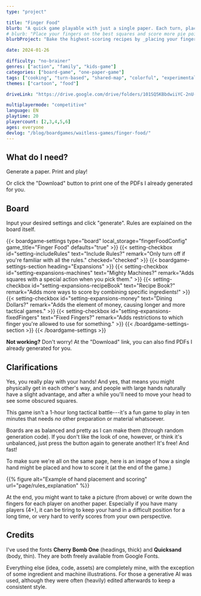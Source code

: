 ```yaml
---
type: "project"

title: "Finger Food"
blurb: "A quick game playable with just a single paper. Each turn, place a finger on a new square, to score more points than your opponents before you've used your whole hand."
# blurb: "Place your fingers on the best squares and score more pie points than your opponents! Playable with just a single paper, nothing else needed."
blurbProject: "Bake the highest-scoring recipes by _placing your fingers_ on the right squares, nothing else needed."

date: 2024-01-26

difficulty: "no-brainer"
genres: ["action", "family", "kids-game"]
categories: ["board-game", "one-paper-game"]
tags: ["cooking", "turn-based", "shared-map", "colorful", "experimental", "fast-paced"]
themes: ["cartoon", "food"]

driveLink: "https://drive.google.com/drive/folders/101SQ5KBbdwiiYC-2nU-5H7gKoTnqhXZE"

multiplayermode: "competitive"
language: EN
playtime: 20
playercount: [2,3,4,5,6]
ages: everyone
devlog: "/blog/boardgames/waitless-games/finger-food/"
---
```


## What do I need?

Generate a paper. Print and play!

Or click the "Download" button to print one of the PDFs I already generated for you.


## Board

Input your desired settings and click "generate". Rules are explained on the board itself.

{{< boardgame-settings type="board" local_storage="fingerFoodConfig" game_title="Finger Food" defaults="true" >}}
  {{< setting-checkbox id="setting-includeRules" text="Include Rules?" remark="Only turn off if you're familiar with all the rules." checked="checked" >}}
  {{< boardgame-settings-section heading="Expansions" >}}
    {{< setting-checkbox id="setting-expansions-machines" text="Mighty Machines?" remark="Adds squares with a special action when you pick them." >}}
    {{< setting-checkbox id="setting-expansions-recipeBook" text="Recipe Book?" remark="Adds more ways to score by combining specific ingredients!" >}}
    {{< setting-checkbox id="setting-expansions-money" text="Dining Dollars?" remark="Adds the element of money, causing longer and more tactical games." >}}
    {{< setting-checkbox id="setting-expansions-fixedFingers" text="Fixed Fingers?" remark="Adds restrictions to which finger you're allowed to use for something." >}}
  {{< /boardgame-settings-section >}}
{{< /boardgame-settings >}}

<p class="remark-under-settings"><strong>Not working?</strong> Don't worry! At the "Download" link, you can also find PDFs I already generated for you.</p> 

## Clarifications

Yes, you really play with your hands! And yes, that means you might physically get in each other's way, and people with large hands naturally have a slight advantage, and after a while you'll need to move your head to see some obscured squares.

This game isn't a 1-hour long tactical battle---it's a fun game to play in ten minutes that needs _no_ other preparation or material whatsoever.

Boards are as balanced and pretty as I can make them (through random generation code). If you don't like the look of one, however, or think it's unbalanced, just press the button again to generate another! It's free! And fast!

To make sure we're all on the same page, here is an image of how a single hand might be placed and how to score it (at the end of the game.)

{{% figure alt="Example of hand placement and scoring" url="page/rules_explanation" %}}

At the end, you might want to take a picture (from above) or write down the fingers for each player on another paper. Especially if you have many players (4+), it can be tiring to keep your hand in a difficult position for a long time, or very hard to verify scores from your own perspective.

## Credits

I've used the fonts **Cherry Bomb One** (headings, thick) and **Quicksand** (body, thin). They are both freely available from Google Fonts.

Everything else (idea, code, assets) are completely mine, with the exception of some ingredient and machine illustrations. For those a generative AI was used, although they were often (heavily) edited afterwards to keep a consistent style.